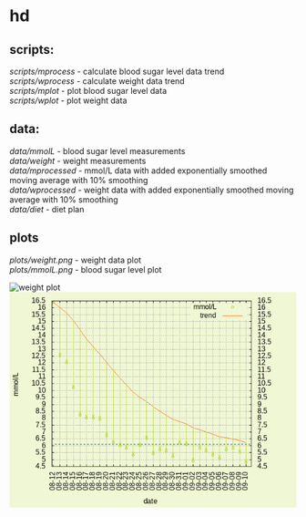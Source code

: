 # hd

## scripts:

_scripts/mprocess_ - calculate blood sugar level data trend   
_scripts/wprocess_ - calculate weight data trend   
_scripts/mplot_ - plot blood sugar level data   
_scripts/wplot_ - plot weight data   

## data:

_data/mmolL_ - blood sugar level measurements   
_data/weight_ - weight measurements   
_data/mprocessed_ - mmol/L data with added exponentially smoothed moving average with 10% smoothing   
_data/wprocessed_ - weight data with added exponentially smoothed moving average with 10% smoothing   
_data/diet_ - diet plan

## plots

_plots/weight.png_ - weight data plot   
_plots/mmolL.png_ - blood sugar level plot   

![weight plot]([plots/weight.png)
![blood sugar level plot](plots/mmolL.png)


